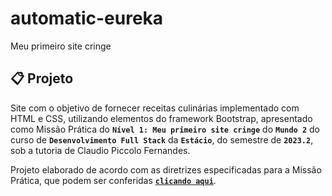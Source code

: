 # automatic-eureka
Meu primeiro site cringe

<div align="center">

</div>

## 📋 Projeto

Site com o objetivo de fornecer receitas culinárias implementado com HTML e CSS, utilizando elementos do framework Bootstrap, apresentado como Missão Prática do **`Nível 1: Meu primeiro site cringe`** do **`Mundo 2`** do curso de **`Desenvolvimento Full Stack`** da **`Estácio`**, do semestre de **`2023.2`**, sob a tutoria de Claudio Piccolo Fernandes.

Projeto elaborado de acordo com as diretrizes especificadas para a Missão Prática, que podem ser conferidas [**`clicando aqui`**](https://rodrygo007.github.io/automatic-eureka/).
